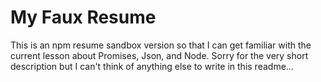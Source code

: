 # My Faux Resume

This is an npm resume sandbox version so that I can get familiar with the current lesson about Promises, Json, and Node.  Sorry for the very short description but I can't think of anything else to write in this readme...